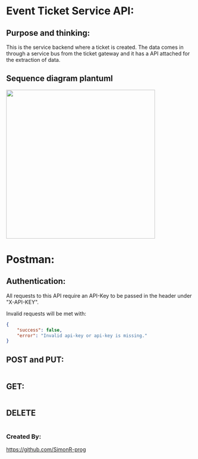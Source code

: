 # Event Ticket Service API:

## Purpose and thinking:

This is the service backend where a ticket is created. The data comes in through a service bus from the ticket gateway and it has a API attached for the extraction of data. 


## Sequence diagram plantuml

<img src="https://github.com/user-attachments/assets/337fefe0-5c01-447a-a884-0e0db2e1e85c" width="400">

# Postman:

## Authentication:

All requests to this API require an API-Key to be passed in the header under "X-API-KEY". 

Invalid requests will be met with:

```json
{
    "success": false,
    "error": "Invalid api-key or api-key is missing."
}
```

## POST and PUT: 


```json


```


## GET:


```json
```

## DELETE


```json
```

### Created By:

https://github.com/SimonR-prog
